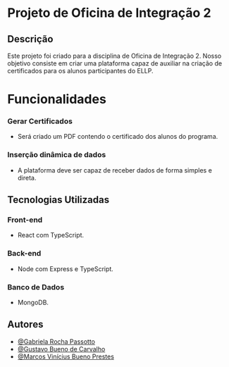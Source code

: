 # Projeto de Oficina de Integração 2

## Descrição

Este projeto foi criado para a disciplina de Oficina de Integração 2. 
Nosso objetivo consiste em criar uma plataforma capaz de auxiliar na criação de certificados para os alunos participantes do ELLP.

# Funcionalidades

### Gerar Certificados
- Será criado um PDF contendo o certificado dos alunos do programa.

### Inserção dinâmica de dados
- A plataforma deve ser capaz de receber dados de forma simples e direta.

## Tecnologias Utilizadas
### Front-end
- React com TypeScript.
### Back-end
- Node com Express e TypeScript.
### Banco de Dados
- MongoDB.

## Autores

- [@Gabriela Rocha Passotto](https://github.com/Gabi-passotto)
- [@Gustavo Bueno de Carvalho](https://github.com/gustavo-bueno)
- [@Marcos Vinícius Bueno Prestes](https://github.com/BuenoMVP)